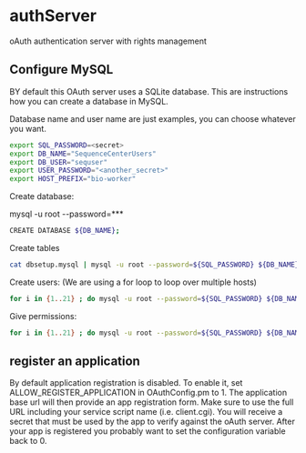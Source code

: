 # authServer
oAuth authentication server with rights management




## Configure MySQL
BY default this OAuth server uses a SQLite database. This are instructions how you can create a database in MySQL. 


Database name and user name are just examples, you can choose whatever you want.
```bash
export SQL_PASSWORD=<secret>
export DB_NAME="SequenceCenterUsers"
export DB_USER="sequser"
export USER_PASSWORD="<another_secret>"
export HOST_PREFIX="bio-worker"
```

Create database:

mysql -u root --password=***
```bash
CREATE DATABASE ${DB_NAME};
```

Create tables
```bash
cat dbsetup.mysql | mysql -u root --password=${SQL_PASSWORD} ${DB_NAME}
```

Create users:
(We are using a for loop to loop over multiple hosts)

```bash
for i in {1..21} ; do mysql -u root --password=${SQL_PASSWORD} ${DB_NAME} --execute "CREATE USER IF NOT EXISTS '${DB_USER}'@'${HOST_PREFIX}${i}.mcs.anl.gov' IDENTIFIED BY '${USER_PASSWORD}';"  ; done
```

Give permissions:
```bash
for i in {1..21} ; do mysql -u root --password=${SQL_PASSWORD} ${DB_NAME}  --execute "GRANT SELECT, INSERT, UPDATE, DELETE on ${DB_NAME} .* to '${DB_USER}'@'${HOST_PREFIX}${i}.mcs.anl.gov';" ; done
```

## register an application
By default application registration is disabled. To enable it, set
ALLOW_REGISTER_APPLICATION in OAuthConfig.pm to 1. The application
base url will then provide an app registration form. Make sure to use
the full URL including your service script name (i.e. client.cgi). You
will receive a secret that must be used by the app to verify against
the oAuth server. After your app is registered you probably want to
set the configuration variable back to 0.

